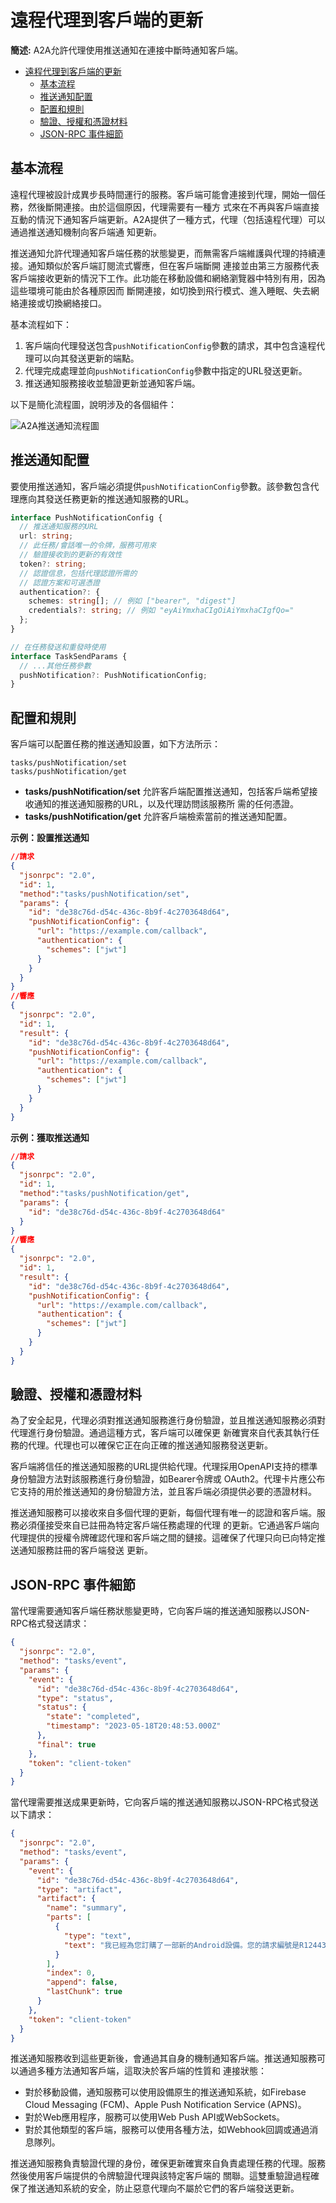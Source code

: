 # 遠程代理到客戶端的更新

**簡述:** A2A允許代理使用推送通知在連接中斷時通知客戶端。

<!-- TOC -->

- [遠程代理到客戶端的更新](#遠程代理到客戶端的更新)
  - [基本流程](#基本流程)
  - [推送通知配置](#推送通知配置)
  - [配置和規則](#配置和規則)
  - [驗證、授權和憑證材料](#驗證授權和憑證材料)
  - [JSON-RPC 事件細節](#json-rpc-事件細節)

<!-- /TOC -->

## 基本流程

遠程代理被設計成異步長時間運行的服務。客戶端可能會連接到代理，開始一個任務，然後斷開連接。由於這個原因，代理需要有一種方
式來在不再與客戶端直接互動的情況下通知客戶端更新。A2A提供了一種方式，代理（包括遠程代理）可以通過推送通知機制向客戶端通
知更新。

推送通知允許代理通知客戶端任務的狀態變更，而無需客戶端維護與代理的持續連接。通知類似於客戶端訂閱流式響應，但在客戶端斷開
連接並由第三方服務代表客戶端接收更新的情況下工作。此功能在移動設備和網絡瀏覽器中特別有用，因為這些環境可能由於各種原因而
斷開連接，如切換到飛行模式、進入睡眠、失去網絡連接或切換網絡接口。

基本流程如下：

1. 客戶端向代理發送包含`pushNotificationConfig`參數的請求，其中包含遠程代理可以向其發送更新的端點。
2. 代理完成處理並向`pushNotificationConfig`參數中指定的URL發送更新。
3. 推送通知服務接收並驗證更新並通知客戶端。

以下是簡化流程圖，說明涉及的各個組件：

![A2A推送通知流程圖](/docs/images/a2a_push_notifications.png)

## 推送通知配置

要使用推送通知，客戶端必須提供`pushNotificationConfig`參數。該參數包含代理應向其發送任務更新的推送通知服務的URL。

```typescript
interface PushNotificationConfig {
  // 推送通知服務的URL
  url: string;
  // 此任務/會話唯一的令牌，服務可用來
  // 驗證接收到的更新的有效性
  token?: string;
  // 認證信息，包括代理認證所需的
  // 認證方案和可選憑證
  authentication?: {
    schemes: string[]; // 例如 ["bearer", "digest"]
    credentials?: string; // 例如 "eyAiYmxhaCIgOiAiYmxhaCIgfQo="
  };
}

// 在任務發送和重發時使用
interface TaskSendParams {
  // ...其他任務參數
  pushNotification?: PushNotificationConfig;
}
```

## 配置和規則

客戶端可以配置任務的推送通知設置，如下方法所示：

```
tasks/pushNotification/set
tasks/pushNotification/get
```

- **tasks/pushNotification/set** 允許客戶端配置推送通知，包括客戶端希望接收通知的推送通知服務的URL，以及代理訪問該服務所
  需的任何憑證。
- **tasks/pushNotification/get** 允許客戶端檢索當前的推送通知配置。

**示例：設置推送通知**

```json
//請求
{
  "jsonrpc": "2.0",
  "id": 1,
  "method":"tasks/pushNotification/set",
  "params": {
    "id": "de38c76d-d54c-436c-8b9f-4c2703648d64",
    "pushNotificationConfig": {
      "url": "https://example.com/callback",
      "authentication": {
        "schemes": ["jwt"]
      }
    }
  }
}
//響應
{
  "jsonrpc": "2.0",
  "id": 1,
  "result": {
    "id": "de38c76d-d54c-436c-8b9f-4c2703648d64",
    "pushNotificationConfig": {
      "url": "https://example.com/callback",
      "authentication": {
        "schemes": ["jwt"]
      }
    }
  }
}
```

**示例：獲取推送通知**

```json
//請求
{
  "jsonrpc": "2.0",
  "id": 1,
  "method":"tasks/pushNotification/get",
  "params": {
    "id": "de38c76d-d54c-436c-8b9f-4c2703648d64"
  }
}
//響應
{
  "jsonrpc": "2.0",
  "id": 1,
  "result": {
    "id": "de38c76d-d54c-436c-8b9f-4c2703648d64",
    "pushNotificationConfig": {
      "url": "https://example.com/callback",
      "authentication": {
        "schemes": ["jwt"]
      }
    }
  }
}
```

## 驗證、授權和憑證材料

為了安全起見，代理必須對推送通知服務進行身份驗證，並且推送通知服務必須對代理進行身份驗證。通過這種方式，客戶端可以確保更
新確實來自代表其執行任務的代理。代理也可以確保它正在向正確的推送通知服務發送更新。

客戶端將信任的推送通知服務的URL提供給代理。代理採用OpenAPI支持的標準身份驗證方法對該服務進行身份驗證，如Bearer令牌或
OAuth2。代理卡片應公布它支持的用於推送通知的身份驗證方法，並且客戶端必須提供必要的憑證材料。

推送通知服務可以接收來自多個代理的更新，每個代理有唯一的認證和客戶端。服務必須僅接受來自已註冊為特定客戶端任務處理的代理
的更新。它通過客戶端向代理提供的授權令牌確認代理和客戶端之間的鏈接。這確保了代理只向已向特定推送通知服務註冊的客戶端發送
更新。

## JSON-RPC 事件細節

當代理需要通知客戶端任務狀態變更時，它向客戶端的推送通知服務以JSON-RPC格式發送請求：

```json
{
  "jsonrpc": "2.0",
  "method": "tasks/event",
  "params": {
    "event": {
      "id": "de38c76d-d54c-436c-8b9f-4c2703648d64",
      "type": "status",
      "status": {
        "state": "completed",
        "timestamp": "2023-05-18T20:48:53.000Z"
      },
      "final": true
    },
    "token": "client-token"
  }
}
```

當代理需要推送成果更新時，它向客戶端的推送通知服務以JSON-RPC格式發送以下請求：

```json
{
  "jsonrpc": "2.0",
  "method": "tasks/event",
  "params": {
    "event": {
      "id": "de38c76d-d54c-436c-8b9f-4c2703648d64",
      "type": "artifact",
      "artifact": {
        "name": "summary",
        "parts": [
          {
            "type": "text",
            "text": "我已經為您訂購了一部新的Android設備。您的請求編號是R12443"
          }
        ],
        "index": 0,
        "append": false,
        "lastChunk": true
      }
    },
    "token": "client-token"
  }
}
```

推送通知服務收到這些更新後，會通過其自身的機制通知客戶端。推送通知服務可以通過多種方法通知客戶端，這取決於客戶端的性質和
連接狀態：

- 對於移動設備，通知服務可以使用設備原生的推送通知系統，如Firebase Cloud Messaging (FCM)、Apple Push Notification
  Service (APNS)。
- 對於Web應用程序，服務可以使用Web Push API或WebSockets。
- 對於其他類型的客戶端，服務可以使用各種方法，如Webhook回調或通過消息隊列。

推送通知服務負責驗證代理的身份，確保更新確實來自負責處理任務的代理。服務然後使用客戶端提供的令牌驗證代理與該特定客戶端的
關聯。這雙重驗證過程確保了推送通知系統的安全，防止惡意代理向不屬於它們的客戶端發送更新。
